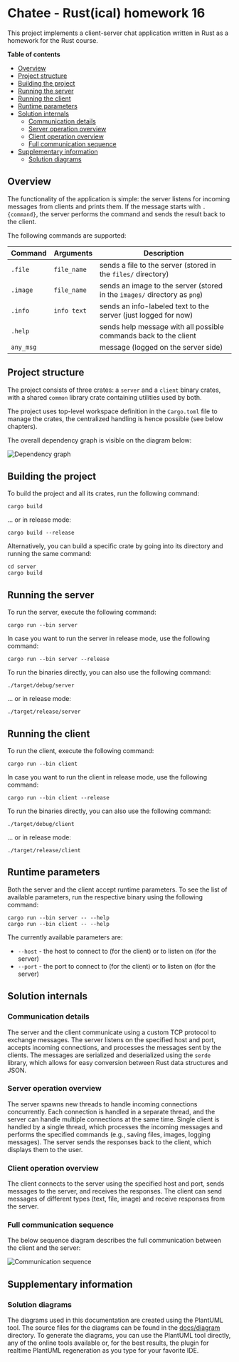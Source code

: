 # Chatee - Rust(ical) homework 16

This project implements a client-server chat application written in Rust as a homework for the Rust course.

**Table of contents**

- [Overview](#overview)
- [Project structure](#project-structure)
- [Building the project](#building-the-project)
- [Running the server](#running-the-server)
- [Running the client](#running-the-client)
- [Runtime parameters](#runtime-parameters)
- [Solution internals](#solution-internals)
    - [Communication details](#communication-details)
    - [Server operation overview](#server-operation-overview)
    - [Client operation overview](#client-operation-overview)
    - [Full communication sequence](#full-communication-sequence)
- [Supplementary information](#supplementary-information)
    - [Solution diagrams](#solution-diagrams)

## Overview

The functionality of the application is simple: the server listens for incoming messages from clients and prints them.
If the message starts with `.{command}`, the server performs the command and sends the result back to the client.

The following commands are supported:

| Command   | Arguments   | Description                                                               |
|-----------|-------------|---------------------------------------------------------------------------|
| `.file`   | `file_name` | sends a file to the server (stored in the `files/` directory)             |
| `.image`  | `file_name` | sends an image to the server (stored in the `images/` directory as `png`) |
| `.info`   | `info text` | sends an info-labeled text to the server (just logged for now)            |
| `.help`   |             | sends help message with all possible commands back to the client          |
| `any_msg` |             | message (logged on the server side)                                       |

## Project structure

The project consists of three crates: a `server` and a `client` binary crates, with a shared `common` library crate
containing utilities used by both.

The project uses top-level workspace definition in the `Cargo.toml` file to manage the crates, the centralized handling
is hence possible (see below chapters).

The overall dependency graph is visible on the diagram below:

![Dependency graph](docs/image/crate-dep.png)

## Building the project

To build the project and all its crates, run the following command:

```shell
cargo build
```

... or in release mode:

```shell
cargo build --release
```

Alternatively, you can build a specific crate by going into its directory and running the same command:

```shell
cd server
cargo build
```

## Running the server

To run the server, execute the following command:

```shell
cargo run --bin server
```

In case you want to run the server in release mode, use the following command:

```shell
cargo run --bin server --release
```

To run the binaries directly, you can also use the following command:

```shell
./target/debug/server
```

... or in release mode:

```shell
./target/release/server
```

## Running the client

To run the client, execute the following command:

```shell
cargo run --bin client
```

In case you want to run the client in release mode, use the following command:

```shell
cargo run --bin client --release
```

To run the binaries directly, you can also use the following command:

```shell
./target/debug/client
```

... or in release mode:

```shell
./target/release/client
```

## Runtime parameters

Both the server and the client accept runtime parameters. To see the list of available parameters, run the respective
binary using the following command:

```shell
cargo run --bin server -- --help
cargo run --bin client -- --help
```

The currently available parameters are:

- `--host` - the host to connect to (for the client) or to listen on (for the server)
- `--port` - the port to connect to (for the client) or to listen on (for the server)

## Solution internals

### Communication details

The server and the client communicate using a custom TCP protocol to exchange messages. The server listens on the specified host and port,
accepts incoming connections, and processes the messages sent by the clients. The messages are serialized and deserialized
using the `serde` library, which allows for easy conversion between Rust data structures and JSON.

### Server operation overview

The server spawns new threads to handle incoming connections concurrently. Each connection is handled in a separate
thread, and the server can handle multiple connections at the same time. Single client is handled by a single thread,
which processes the incoming messages and performs the specified commands (e.g., saving files, images, logging
messages). The server sends the responses back to the client, which displays them to the user.

### Client operation overview

The client connects to the server using the specified host and port, sends messages to the server, and receives the
responses. The client can send messages of different types (text, file, image) and receive responses from the server.

### Full communication sequence

The below sequence diagram describes the full communication between the client and the server:

![Communication sequence](docs/image/comm-seq.png)

## Supplementary information

### Solution diagrams

The diagrams used in this documentation are created using the PlantUML tool. The source files for the diagrams
can be found in the [docs/diagram](docs/diagram) directory. To generate the diagrams, you can use the PlantUML tool
directly, any of the online tools available or, for the best results, the plugin for realtime PlantUML regeneration
as you type for your favorite IDE.
